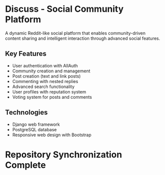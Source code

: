 # Discuss - Social Community Platform

A dynamic Reddit-like social platform that enables community-driven content sharing and intelligent interaction through advanced social features.

## Key Features

- User authentication with AllAuth
- Community creation and management
- Post creation (text and link posts)
- Commenting with nested replies
- Advanced search functionality
- User profiles with reputation system
- Voting system for posts and comments

## Technologies

- Django web framework
- PostgreSQL database
- Responsive web design with Bootstrap

# Repository Synchronization Complete
